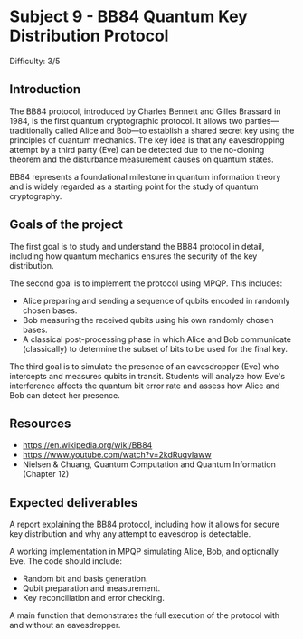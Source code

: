 # Subject 9 - BB84 Quantum Key Distribution Protocol
 
Difficulty: 3/5
 
## Introduction
 
The BB84 protocol, introduced by Charles Bennett and Gilles Brassard in 1984, is the first quantum cryptographic protocol. It allows two parties—traditionally called Alice and Bob—to establish a shared secret key using the principles of quantum mechanics. The key idea is that any eavesdropping attempt by a third party (Eve) can be detected due to the no-cloning theorem and the disturbance measurement causes on quantum states.
 
BB84 represents a foundational milestone in quantum information theory and is widely regarded as a starting point for the study of quantum cryptography.
 
## Goals of the project
 
The first goal is to study and understand the BB84 protocol in detail, including how quantum mechanics ensures the security of the key distribution.
 
The second goal is to implement the protocol using MPQP. This includes:
- Alice preparing and sending a sequence of qubits encoded in randomly chosen bases.
- Bob measuring the received qubits using his own randomly chosen bases.
- A classical post-processing phase in which Alice and Bob communicate (classically) to determine the subset of bits to be used for the final key.
 
The third goal is to simulate the presence of an eavesdropper (Eve) who intercepts and measures qubits in transit. Students will analyze how Eve's interference affects the quantum bit error rate and assess how Alice and Bob can detect her presence.
 
## Resources
 
- https://en.wikipedia.org/wiki/BB84
- https://www.youtube.com/watch?v=2kdRuqvIaww
- Nielsen & Chuang, Quantum Computation and Quantum Information (Chapter 12)
 
 
## Expected deliverables
 
A report explaining the BB84 protocol, including how it allows for secure key distribution and why any attempt to eavesdrop is detectable.
 
A working implementation in MPQP simulating Alice, Bob, and optionally Eve. The code should include:
- Random bit and basis generation.
- Qubit preparation and measurement.
- Key reconciliation and error checking.
 
A main function that demonstrates the full execution of the protocol with and without an eavesdropper.